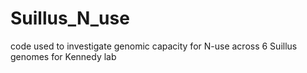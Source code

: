# Suillus_N_use
code used to investigate genomic capacity for N-use across 6 Suillus genomes for Kennedy lab
